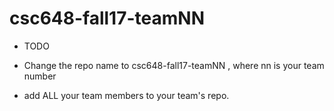 # csc648-fall17-teamNN

- TODO

- Change the repo name to csc648-fall17-teamNN , where nn is your team number

- add ALL your team members to your team's repo.

